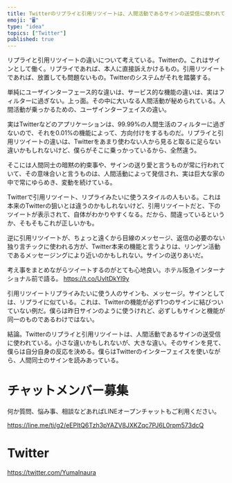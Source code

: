 ```yaml
---
title: Twitterのリプライと引用リツイートは、人間活動であるサインの送受信に使われている。小さな違いかもしれないが、大きな違い。そのサインを見
emoji: "🖥"
type: "idea"
topics: ["Twitter"]
published: true
---
```


リプライと引用リツイートの違いについて考えている。Twitterの。これはサインとして働く。リプライであれば、本人に直接訴えかけるもの。引用リツイートであれば、放置しても問題ないもの。Twitterのシステムがそれを踏襲する。

単純にユーザインターフェース的な違いは、サービス的な機能の違いは、実はフィルターに過ぎない。上っ面。その中に大いなる人間活動が秘められている。人間活動が乗っかるための、ユーザインターフェイスの違い。

実はTwitterなどのアプリケーションは、99.99%の人間生活のフィルターに過ぎないので、それを0.01%の機能によって、方向付けをするものだ。リプライと引用リツイートの違いは、Twitterをあまり使わない人から見ると取るに足らない違いかもしれないけど、僕らがそこに乗っかっているから、全然違う。

そこには人間同士の暗黙の約束事や、サインの送り愛と言うものが常に行われていて、その意味合いと言うものは、人間活動によって発信され、実は巨大な家の中で常にゆらめき、変動を続けている。

Twitterで引用リツイート、リプライみたいに使うスタイルの人もいる。これは本来のTwitterの狙いとは違うのかもしれないけど、引用リツイートだと、下のツイートが表示されて、自体がわかりやすくなる。だから、間違っているというか、そもそもこれが正しいかも。

逆に引用リツイートが、ちょっと遠くから目線のメッセージ、返信の必要のない独り言チックに使われる方が、Twitter本来の機能と言うよりは、リンゲン活動であるメッセージングにより近いのかもしれない。サインの送りあいだ。

考え事をまとめながらツイートするのがとても心地良い。ホテル阪急インターナショナル前で語る。 https://t.co/UvItDkYl9y

引用リツイートリプライみたいに使う人のサインも、メッセージ。サインとしては、リプライに似ている。これは、Twitterの機能が必ず1つのサインに結びついていない例だ。僕らは昨日サインのように使うけれど、必ずしもサインと機能が同一のものであるわけではない。

結論。Twitterのリプライと引用リツイートは、人間活動であるサインの送受信に使われている。小さな違いかもしれないが、大きな違い。そのサインを見て、僕らは自分自身の反応を決める。僕らはTwitterのインターフェイスを使いながら、人間同士のサインを読みあっている。








<!-- Update From Qiita API -->

# チャットメンバー募集


何か質問、悩み事、相談などあればLINEオープンチャットもご利用ください。

https://line.me/ti/g2/eEPltQ6Tzh3pYAZV8JXKZqc7PJ6L0rpm573dcQ





# Twitter


https://twitter.com/YumaInaura


<!-- Update From Qiita API -->


